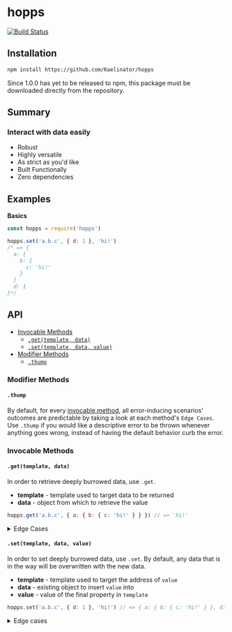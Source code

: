 # hopps
[![Build Status](https://travis-ci.org/Kaelinator/hopps.svg?branch=master)](https://travis-ci.org/Kaelinator/hopps)

## Installation

```sh
npm install https://github.com/Kaelinator/hopps
```

Since 1.0.0 has yet to be released to npm, this package must be downloaded directly from the repository.

## Summary

### Interact with data easily

 - Robust
 - Highly versatile
 - As strict as you'd like
 - Built Functionally
 - Zero dependencies

## Examples

**Basics**

```javascript
const hopps = require('hopps')

hopps.set('a.b.c', { d: 1 }, 'hi!') 
/* => {
  a: {
    b: {
      c: 'hi!'
    }
  }
  d: 1
}*/
```

## API

 * [Invocable Methods](#invocable-methods)
   * [`.get(template, data)`](#gettemplate-data)
   * [`.set(template, data, value)`](#settemplate-data-value)
 * [Modifier Methods](#modifier-methods)
   * [`.thump`](#thump)

### Modifier Methods

#### `.thump`

By default, for every [invocable method](#invocable-methods), all error-inducing scenarios' outcomes are predictable by taking a look at each method's `Edge Cases`. Use `.thump` if you would like a descriptive error to be thrown whenever anything goes wrong, instead of having the default behavior curb the error.

### Invocable Methods

#### `.get(template, data)`

In order to retrieve deeply burrowed data, use `.get`.

 - **template** - template used to target data to be returned
 - **data** - object from which to retrieve the value

```js
hopps.get('a.b.c', { a: { b: { c: 'hi!' } } }) // => 'hi!'
```

<details>
  <summary>Edge Cases</summary>

  - <details>
    <summary>If `template` is not of type `string` or `array`</summary>

    ```js
    /* By default, `data` is returned unchanged. */
    hopps.get(42, { a: 'carrot' }) // => { a: 'carrot' }

    /* With `.thump`, a TypeError is thrown. */
    hopps.thump.get(42, { a: 'carrot' })
    // => TypeError: template must be of type string or array, recieved number.
    ```
    </details>

  - <details>
    <summary>If the address specified by `template` does not exist (this includes non-object `data` values)</summary>

    ```js
    /* By default, undefined is returned. */
    hopps.get('a.b', { a: { c: 1 } }) // => undefined

    /* With `.thump`, a TypeError is thrown. */
    hopps.thump.get('a.b.c', { a: { e: 1 } }) // => TypeError: Address a.b is not an object
    ```
    </details>
</details>

#### `.set(template, data, value)`

In order to set deeply burrowed data, use `.set`. By default, any data that is in the way will be overwritten with the new data.

 - **template** - template used to target the address of `value`
 - **data** - existing object to insert `value` into
 - **value** - value of the final property in `template`

```js
hopps.set('a.b.c', { d: 1 }, 'hi!') // => { a: { b: { c: 'hi!' } }, d: 1 }
```

<details>
  <summary>Edge cases</summary>

  - <details>
    <summary>If `template` is not of type `string` or `array`</summary>

    ```js
    /* By default, `data` is returned unchanged. */
    hopps.set(42, { a: 'carrot' }, 'hi!') // => { a: 'carrot' }

    /* With `.thump`, a TypeError is thrown. */
    hopps.thump.set(42, { a: 'carrot' }, 'hi!')
    // => TypeError: template must be of type string or array, recieved number.
    ```
    </details>

  - <details>
    <summary>If `data` is not of type `object`</summary>

    ```js
    /* By default, an empty object is used in place, so that the insertion may take place. */
    hopps.set('a.b.c', null, 'hi!') // => { a: { b: { c: 'hi!' } } }

    /* With `.thump`, a TypeError is thrown. */
    hopps.thump.set('a.b.c', null, 'hi!') // => TypeError: data must be an object, recieved null.
    ```
    </details>

  - <details>
    <summary>If `value` is undefined</summary>

    ```js
    /* By default, `value` is set to undefined. */
    hopps.set('a.b', {}, undefined) // => { a: { b: undefined } }

    /* With `.thump`, a TypeError is thrown. */
    hopps.thump.set('a.b', {}, undefined) // => TypeError: value must be specified, recieved undefined.
    ```
    </details>
</details>